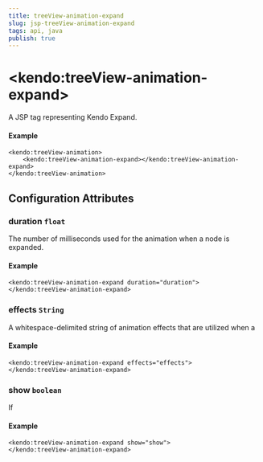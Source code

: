 ```yaml
---
title: treeView-animation-expand
slug: jsp-treeView-animation-expand
tags: api, java
publish: true
---
```


# \<kendo:treeView-animation-expand\>
A JSP tag representing Kendo Expand.

#### Example
    <kendo:treeView-animation>
        <kendo:treeView-animation-expand></kendo:treeView-animation-expand>
    </kendo:treeView-animation>


## Configuration Attributes


### duration `float`

The number of milliseconds used for the animation when a
node is expanded.

#### Example
    <kendo:treeView-animation-expand duration="duration">
    </kendo:treeView-animation-expand>



### effects `String`

A whitespace-delimited string of animation effects that are utilized when a

#### Example
    <kendo:treeView-animation-expand effects="effects">
    </kendo:treeView-animation-expand>



### show `boolean`

If

#### Example
    <kendo:treeView-animation-expand show="show">
    </kendo:treeView-animation-expand>


